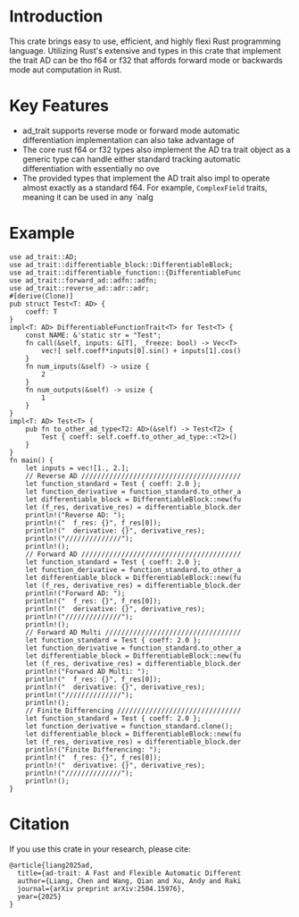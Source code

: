 # Introduction
This crate brings easy to use, efficient, and highly flexi
Rust programming language. Utilizing Rust's extensive and
types in this crate that implement the trait AD can be tho
f64 or f32 that affords forward mode or backwards mode aut
computation in Rust.
# Key Features
- ad_trait supports reverse mode or forward mode automatic
  differentiation implementation can also take advantage of
- The core rust f64 or f32 types also implement the AD tra
  trait object as a generic type can handle either standard
  tracking automatic differentiation with essentially no ove
- The provided types that implement the AD trait also impl
  to operate almost exactly as a standard f64. For example,
  `ComplexField` traits, meaning it can be used in any `nalg
# Example
```
use ad_trait::AD;
use ad_trait::differentiable_block::DifferentiableBlock;
use ad_trait::differentiable_function::{DifferentiableFunc
use ad_trait::forward_ad::adfn::adfn;
use ad_trait::reverse_ad::adr::adr;
#[derive(Clone)]
pub struct Test<T: AD> {
    coeff: T
}
impl<T: AD> DifferentiableFunctionTrait<T> for Test<T> {
    const NAME: &'static str = "Test";
    fn call(&self, inputs: &[T], _freeze: bool) -> Vec<T> 
        vec![ self.coeff*inputs[0].sin() + inputs[1].cos()
    }
    fn num_inputs(&self) -> usize {
        2
    }
    fn num_outputs(&self) -> usize {
        1
    }
}
impl<T: AD> Test<T> {
    pub fn to_other_ad_type<T2: AD>(&self) -> Test<T2> {
        Test { coeff: self.coeff.to_other_ad_type::<T2>() 
    }
}
fn main() {
    let inputs = vec![1., 2.];
    // Reverse AD ////////////////////////////////////////
    let function_standard = Test { coeff: 2.0 };
    let function_derivative = function_standard.to_other_a
    let differentiable_block = DifferentiableBlock::new(fu
    let (f_res, derivative_res) = differentiable_block.der
    println!("Reverse AD: ");
    println!("  f_res: {}", f_res[0]);
    println!("  derivative: {}", derivative_res);
    println!("//////////////");
    println!();
    // Forward AD ////////////////////////////////////////
    let function_standard = Test { coeff: 2.0 };
    let function_derivative = function_standard.to_other_a
    let differentiable_block = DifferentiableBlock::new(fu
    let (f_res, derivative_res) = differentiable_block.der
    println!("Forward AD: ");
    println!("  f_res: {}", f_res[0]);
    println!("  derivative: {}", derivative_res);
    println!("//////////////");
    println!();
    // Forward AD Multi //////////////////////////////////
    let function_standard = Test { coeff: 2.0 };
    let function_derivative = function_standard.to_other_a
    let differentiable_block = DifferentiableBlock::new(fu
    let (f_res, derivative_res) = differentiable_block.der
    println!("Forward AD Multi: ");
    println!("  f_res: {}", f_res[0]);
    println!("  derivative: {}", derivative_res);
    println!("//////////////");
    println!();
    // Finite Differencing ///////////////////////////////
    let function_standard = Test { coeff: 2.0 };
    let function_derivative = function_standard.clone();
    let differentiable_block = DifferentiableBlock::new(fu
    let (f_res, derivative_res) = differentiable_block.der
    println!("Finite Differencing: ");
    println!("  f_res: {}", f_res[0]);
    println!("  derivative: {}", derivative_res);
    println!("//////////////");
    println!();
}

```
# Citation
If you use this crate in your research, please cite:
```text
@article{liang2025ad,
  title={ad-trait: A Fast and Flexible Automatic Different
  author={Liang, Chen and Wang, Qian and Xu, Andy and Raki
  journal={arXiv preprint arXiv:2504.15976},
  year={2025}
}
```
